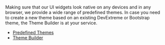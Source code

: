 Making sure that our UI widgets look native on any devices and in any browser, we provide a wide range of predefined themes. In case you need to create a new theme based on an existing DevExtreme or Bootstrap theme, the Theme Builder is at your service. 

- [Predefined Themes](/concepts/60%20Themes/10%20Predefined%20Themes '/Documentation/Guide/Themes/Predefined_Themes/')
- [Theme Builder](ThemeBuilder)